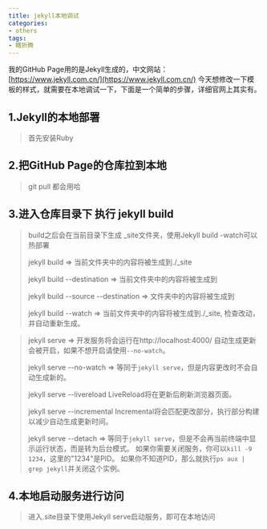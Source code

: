 ```yaml
---
title: jekyll本地调试
categories:
- others
tags:
- 瞎折腾
---
```


我的GitHub Page用的是Jekyll生成的，中文网站：[https://www.jekyll.com.cn/](https://www.jekyll.com.cn/)
今天想修改一下模板的样式，就需要在本地调试一下，下面是一个简单的步骤，详细官网上其实有。
<!-- more -->

## 1.Jekyll的本地部署

> 首先安装Ruby

## 2.把GitHub Page的仓库拉到本地

> git pull 都会用哈

## 3.进入仓库目录下 执行 jekyll build

> build之后会在当前目录下生成 _site文件夹，使用Jekyll build -watch可以热部署
>
> jekyll build
> => 当前文件夹中的内容将被生成到./_site
>
> jekyll build --destination <destination>
> => 当前文件夹中的内容将被生成到<destination>
>
> jekyll build --source <source> --destination <destination>
> => <source>文件夹中的内容将被生成到<destination>
> 
>jekyll build --watch
> => 当前文件夹中的内容将被生成到./_site,
>    检查改动，并自动重新生成。

> jekyll serve
>  => 开发服务将会运行在http://localhost:4000/
>  自动生成更新会被开启，如果不想开启请使用`--no-watch`。
> 
> jekyll serve --no-watch
>  => 等同于`jekyll serve`，但是内容更改时不会自动生成新的。
>
> jekyll serve --livereload
> LiveReload将在更新后刷新浏览器页面。
> 
> jekyll serve --incremental
> Incremental将会匹配更改部分，执行部分构建以减少自动生成更新时间。
>
>jekyll serve --detach
> => 等同于`jekyll serve`，但是不会再当前终端中显示运行状态，而是转为后台模式。
>    如果你需要关闭服务，你可以`kill -9 1234`，这里的"1234"是PID。
>    如果你不知道PID，那么就执行`ps aux | grep jekyll`并关闭这个实例。

## 4.本地启动服务进行访问

> 进入.site目录下使用Jekyll serve启动服务，即可在本地访问
